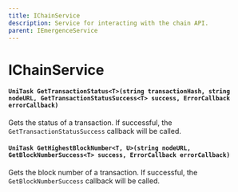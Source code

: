 ```yaml
---
title: IChainService
description: Service for interacting with the chain API.
parent: IEmergenceService
---
```


# IChainService

#### `UniTask GetTransactionStatus<T>(string transactionHash, string nodeURL, GetTransactionStatusSuccess<T> success, ErrorCallback errorCallback)`

Gets the status of a transaction. If successful, the `GetTransactionStatusSuccess` callback will be called.

#### `UniTask GetHighestBlockNumber<T, U>(string nodeURL, GetBlockNumberSuccess<T> success, ErrorCallback errorCallback)`

Gets the block number of a transaction. If successful, the `GetBlockNumberSuccess` callback will be called.
